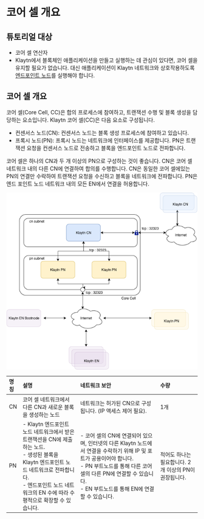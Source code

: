 # 코어 셀 개요 <a id="core-cell-overview"></a>

## 튜토리얼 대상  <a id="intended-audience"></a>

- 코어 셀 연산자
- Klaytn에서 블록체인 애플리케이션을 만들고 실행하는 데 관심이 있다면, 코어 셀을 유지할 필요가 없습니다. 대신 애플리케이션이 Klaytn 네트워크와 상호작용하도록 [엔드포인트 노드](../endpoint-node/README.md)를 실행해야 합니다.


## 코어 셀 개요 <a id="core-cell-overview"></a>

코어 셀(Core Cell, CC)은 합의 프로세스에 참여하고, 트랜잭션 수행 및 블록 생성을 담당하는 요소입니다. Klaytn 코어 셀(CC)은 다음 요소로 구성됩니다.

-  컨센서스 노드(CN): 컨센서스 노드는 블록 생성 프로세스에 참여하고 있습니다.
-  프록시 노드(PN): 프록시 노드는 네트워크에 인터페이스를 제공합니다. PN은 트랜잭션 요청을 컨센서스 노드로 전송하고 블록을 엔드포인트 노드로 전파합니다.

코어 셀은 하나의 CN과 두 개 이상의 PN으로 구성하는 것이 좋습니다. CN은 코어 셀 네트워크 내의 다른 CN에 연결하여 합의를 수행합니다. CN은 동일한 코어 셀에있는 PN의 연결만 수락하여 트랜잭션 요청을 수신하고 블록을 네트워크에 전파합니다. PN은 엔드 포인트 노드 네트워크 내의 모든 EN에서 연결을 허용합니다.

![코어 셀 개요](images/cn_set.png)

| 명칭 | 설명                                                                                                                                                                              | 네트워크 보안                                                                                                                                                                                         | 수량                               |
|:-- |:------------------------------------------------------------------------------------------------------------------------------------------------------------------------------- |:----------------------------------------------------------------------------------------------------------------------------------------------------------------------------------------------- |:-------------------------------- |
| CN | 코어 셀 네트워크에서 다른 CN과 새로운 블록을 생성하는 노드                                                                                                                                              | 네트워크는 허가된 CN으로 구성됩니다. (IP 액세스 제어 필요).                                                                                                                                                           | 1개                               |
| PN | - Klaytn 엔드포인트 노드 네트워크에서 받은 트랜잭션을 CN에 제출하는 노드. <br />- 생성된 블록을 Klaytn 엔드포인트 노드 네트워크로 전파합니다. <br />- 엔드포인트 노드 네트워크의 EN 수에 따라 수평적으로 확장할 수 있습니다. | - 코어 셀의 CN에 연결되어 있으며, 인터넷의 다른 Klaytn 노드에서 연결을 수락하기 위해 IP 및 포트가 공용이어야 합니다. <br />- PN 부트노드를 통해 다른 코어 셀의 다른 PN에 연결할 수 있습니다. <br />- EN 부트노드를 통해 EN에 연결할 수 있습니다. | 적어도 하나는 필요합니다. 2개 이상의 PN이 권장됩니다. |



